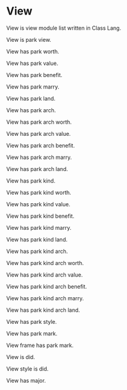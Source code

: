 # View

View is view module list written in Class Lang.

View is park view.

View has park worth.

View has park value.

View has park benefit.

View has park marry.

View has park land.

View has park arch.

View has park arch worth.

View has park arch value.

View has park arch benefit.

View has park arch marry.

View has park arch land.

View has park kind.

View has park kind worth.

View has park kind value.

View has park kind benefit.

View has park kind marry.

View has park kind land.

View has park kind arch.

View has park kind arch worth.

View has park kind arch value.

View has park kind arch benefit.

View has park kind arch marry.

View has park kind arch land.

View has park style.

View has park mark.

View frame has park mark.

View is did.

View style is did.

View has major.